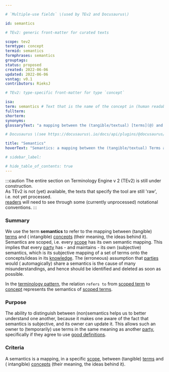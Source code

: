 ```yaml
---

# `Multiple-use fields` \(used by TEv2 and Docusaurus\)

id: semantics

# TEv2: generic front-matter for curated texts

scope: tev2
termtype: concept
termid: semantics
formphrases: semantics
grouptags:
status: proposed
created: 2022-06-06
updated: 2022-06-06
vsntag: v0.1
contributors: RieksJ

# TEv2: type-specific front-matter for type `concept`

isa:
term: semantics # Text that is the name of the concept in (human readable) texts.
fullterm:
shorterm:
synonyms:
glossaryText: "a mapping between the (tangible/textual) [terms](@) and (intangible) ideas/[concepts](@) - their meaning."

# Docusaurus \(see https://docusaurus\.io/docs/api/plugins/@docusaurus/plugin-content-docs#markdown-front-matter\):

title: "Semantics"
hoverText: "Semantics: a mapping between the (tangible/textual) Terms and (intangible) ideas/Concepts - their meaning."

# sidebar_label:

# hide_table_of_contents: true
---
```


:::caution
The entire section on Terminology Engine v 2 (TEv2) is still under construction.\
As TEv2 is not (yet) available, the texts that specify the tool are still 'raw', i.e. not yet
processed.\
[readers](@) will need to see through some (currently unprocessed) notational
conventions.
:::

### Summary

We use the term **semantics** to refer to the mapping between (tangible) [terms](@) and (
intangible) [concepts](@) (their meaning, the ideas behind it). Semantics are scoped, i.e.
every [scope](@) has its own semantic mapping. This implies that every [party](@) has - and
maintains - its own (subjective) semantics, which is its subjective mapping of a set of terms onto
the concepts/ideas in its [knowledge](@). The (erroneous) assumption that [parties](@) would (
automagically) share a semantics is the cause of many misunderstandings, and hence should be
identified and deleted as soon as possible.

In the [terminology pattern](pattern-terminology@), the relation `refers to` from [scoped term](@)
to [concept](@) represents the semantics of [scoped terms](@).

### Purpose

The ability to distinguish between (non)semantics helps us to better understand one another, because
it makes one aware of the fact that semantics is subjective, and its owner can update it. This
allows such an owner to (temporarily) use terms in the same meaning as another [party](@),
specifically if they agree to use [good definitions](@).

### Criteria

A semantics is a mapping, in a specific [scope](@), between (tangible) [terms](@) and (
intangible) [concepts](@) (their meaning, the ideas behind it).

